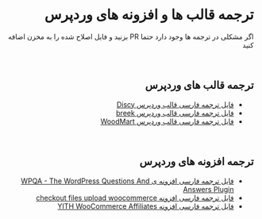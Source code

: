 <div dir="rtl">

# ترجمه قالب ها و افزونه های وردپرس

  اگر مشکلی در ترجمه ها وجود دارد حتما  PR بزنید و فایل اصلاح شده را به مخزن اضافه کنید

  <br />
  
## ترجمه قالب های وردپرس

- [فایل ترجمه فارسی قالب وردپرس Discy](https://github.com/amirshnll/PO-wordpress-translate/raw/main/discy-fa_IR.po)
- [فایل ترجمه فارسی قالب وردپرس breek](https://github.com/amirshnll/PO-wordpress-translate/raw/main/breek-fa_IR.po)
- [فایل ترجمه فارسی قالب وردپرس WoodMart](https://github.com/amirshnll/PO-wordpress-translate/raw/main/woodmart-fa_IR.po)

<br />
  
## ترجمه افزونه های وردپرس

- [فایل ترجمه فارسی افزونه ی WPQA - The WordPress Questions And Answers Plugin](https://github.com/amirshnll/PO-wordpress-translate/raw/main/wpqa-fa_IR.po)
- [فایل ترجمه فارسی افزونه checkout files upload woocommerce](https://github.com/amirshnll/PO-wordpress-translate/raw/main/checkout-files-upload-woocommerce-fa_IR.po)
- [فایل ترجمه فارسی افزونه YITH WooCommerce Affiliates](https://github.com/amirshnll/PO-wordpress-translate/raw/main/yith-woocommerce-affiliates-fa_IR.po)
  
</div>
